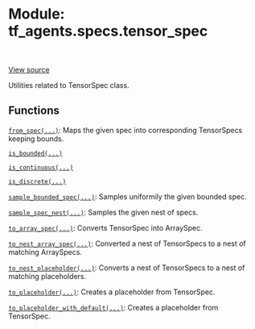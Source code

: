 <div itemscope itemtype="http://developers.google.com/ReferenceObject">
<meta itemprop="name" content="tf_agents.specs.tensor_spec" />
<meta itemprop="path" content="Stable" />
</div>

# Module: tf_agents.specs.tensor_spec

<table class="tfo-notebook-buttons tfo-api" align="left">
</table>

<a target="_blank" href="https://github.com/tensorflow/agents/tree/master/tf_agents/specs/tensor_spec.py">View
source</a>

Utilities related to TensorSpec class.

<!-- Placeholder for "Used in" -->


## Functions

[`from_spec(...)`](../../tf_agents/specs/tensor_spec/from_spec.md): Maps the given spec into corresponding TensorSpecs keeping bounds.

[`is_bounded(...)`](../../tf_agents/specs/tensor_spec/is_bounded.md)

[`is_continuous(...)`](../../tf_agents/specs/tensor_spec/is_continuous.md)

[`is_discrete(...)`](../../tf_agents/specs/tensor_spec/is_discrete.md)

[`sample_bounded_spec(...)`](../../tf_agents/specs/tensor_spec/sample_bounded_spec.md): Samples uniformily the given bounded spec.

[`sample_spec_nest(...)`](../../tf_agents/specs/tensor_spec/sample_spec_nest.md): Samples the given nest of specs.

[`to_array_spec(...)`](../../tf_agents/specs/tensor_spec/to_array_spec.md): Converts TensorSpec into ArraySpec.

[`to_nest_array_spec(...)`](../../tf_agents/specs/tensor_spec/to_nest_array_spec.md): Converted a nest of TensorSpecs to a nest of matching ArraySpecs.

[`to_nest_placeholder(...)`](../../tf_agents/specs/tensor_spec/to_nest_placeholder.md): Converts a nest of TensorSpecs to a nest of matching placeholders.

[`to_placeholder(...)`](../../tf_agents/specs/tensor_spec/to_placeholder.md): Creates a placeholder from TensorSpec.

[`to_placeholder_with_default(...)`](../../tf_agents/specs/tensor_spec/to_placeholder_with_default.md): Creates a placeholder from TensorSpec.

